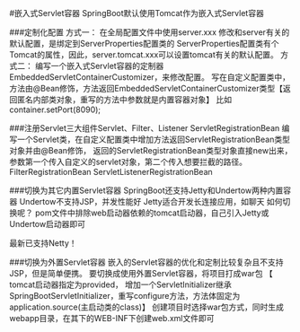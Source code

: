 #嵌入式Servlet容器
SpringBoot默认使用Tomcat作为嵌入式Servlet容器

###定制化配置
方式一：
    在全局配置文件中使用server.xxx   修改和server有关的默认配置，是绑定到ServerProperties配置类的
    ServerProperties配置类有个Tomcat的属性，因此，server.tomcat.xxx可以设置tomcat有关的默认配置。
方式二：
    编写一个嵌入式Servlet容器的定制器EmbeddedServletContainerCustomizer，来修改配置。
    写在自定义配置类中，方法由@Bean修饰，方法返回EmbeddedServletContainerCustomizer类型【返回匿名内部类对象，重写的方法中参数就是内置容器对象】
    比如container.setPort(8090);
    
###注册Servlet三大组件Servlet、Filter、Listener
ServletRegistrationBean
    编写一个Servlet类，在自定义配置类中增加方法返回ServletRegistrationBean类型对象并由@Bean修饰，
    返回的ServletRegistrationBean类型对象直接new出来，参数第一个传入自定义的servlet对象，第二个传入想要拦截的路径。
FilterRegistrationBean
ServletListenerRegistrationBean

###切换为其它内置Servlet容器
SpringBoot还支持Jetty和Undertow两种内置容器
    Undertow不支持JSP，并发性能好
    Jetty适合开发长连接应用，如聊天
如何切换呢？
    pom文件中排除web启动器依赖的tomcat启动器，自己引入Jetty或Undertow启动器即可
    
最新已支持Netty！

###切换为外置Servlet容器
嵌入的Servlet容器的优化和定制比较复杂且不支持JSP，但是简单便携。
要切换成使用外置Servlet容器，将项目打成war包
    【   tomcat启动器指定为provided，
        增加一个ServletInitializer继承SpringBootServletInitializer，重写configure方法，方法体固定为application.source(主启动类的class)】
创建项目时选择war包方式，同时生成webapp目录，在其下的WEB-INF下创建web.xml文件即可

